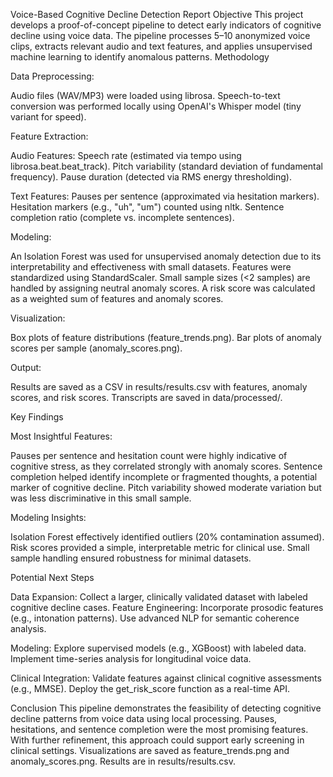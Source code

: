 Voice-Based Cognitive Decline Detection Report
Objective
This project develops a proof-of-concept pipeline to detect early indicators of cognitive decline using voice data. The pipeline processes 5–10 anonymized voice clips, extracts relevant audio and text features, and applies unsupervised machine learning to identify anomalous patterns.
Methodology

Data Preprocessing:

Audio files (WAV/MP3) were loaded using librosa.
Speech-to-text conversion was performed locally using OpenAI's Whisper model (tiny variant for speed).


Feature Extraction:

Audio Features:
Speech rate (estimated via tempo using librosa.beat.beat_track).
Pitch variability (standard deviation of fundamental frequency).
Pause duration (detected via RMS energy thresholding).


Text Features:
Pauses per sentence (approximated via hesitation markers).
Hesitation markers (e.g., "uh", "um") counted using nltk.
Sentence completion ratio (complete vs. incomplete sentences).




Modeling:

An Isolation Forest was used for unsupervised anomaly detection due to its interpretability and effectiveness with small datasets.
Features were standardized using StandardScaler.
Small sample sizes (<2 samples) are handled by assigning neutral anomaly scores.
A risk score was calculated as a weighted sum of features and anomaly scores.


Visualization:

Box plots of feature distributions (feature_trends.png).
Bar plots of anomaly scores per sample (anomaly_scores.png).


Output:

Results are saved as a CSV in results/results.csv with features, anomaly scores, and risk scores.
Transcripts are saved in data/processed/.



Key Findings

Most Insightful Features:

Pauses per sentence and hesitation count were highly indicative of cognitive stress, as they correlated strongly with anomaly scores.
Sentence completion helped identify incomplete or fragmented thoughts, a potential marker of cognitive decline.
Pitch variability showed moderate variation but was less discriminative in this small sample.


Modeling Insights:

Isolation Forest effectively identified outliers (20% contamination assumed).
Risk scores provided a simple, interpretable metric for clinical use.
Small sample handling ensured robustness for minimal datasets.



Potential Next Steps

Data Expansion: Collect a larger, clinically validated dataset with labeled cognitive decline cases.
Feature Engineering:
Incorporate prosodic features (e.g., intonation patterns).
Use advanced NLP for semantic coherence analysis.


Modeling:
Explore supervised models (e.g., XGBoost) with labeled data.
Implement time-series analysis for longitudinal voice data.


Clinical Integration:
Validate features against clinical cognitive assessments (e.g., MMSE).
Deploy the get_risk_score function as a real-time API.



Conclusion
This pipeline demonstrates the feasibility of detecting cognitive decline patterns from voice data using local processing. Pauses, hesitations, and sentence completion were the most promising features. With further refinement, this approach could support early screening in clinical settings.
Visualizations are saved as feature_trends.png and anomaly_scores.png. Results are in results/results.csv.
